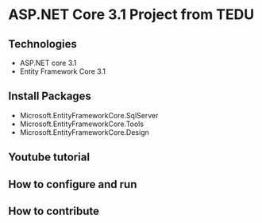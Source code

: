 # ASP.NET Core 3.1 Project from TEDU
## Technologies
- ASP.NET core 3.1
- Entity Framework Core 3.1
## Install Packages
- Microsoft.EntityFrameworkCore.SqlServer
- Microsoft.EntityFrameworkCore.Tools
- Microsoft.EntityFrameworkCore.Design
## Youtube tutorial
## How to configure and run
## How to contribute